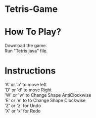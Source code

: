 # Tetris-Game 
# How To Play? 
Download the game. <br/>
Run "Tetris.java" file.
# Instructions
'A'  or 'a' to move left <br/> 
'D' or 'd' to move Right <br/>
'W' or 'w' to Change Shape AntiClockwise <br/>
'E' or 'e' to to Change Shape Clockwise <br/>
'Z' or 'z' for Undo <br/>
'X' or 'x' for Redo
